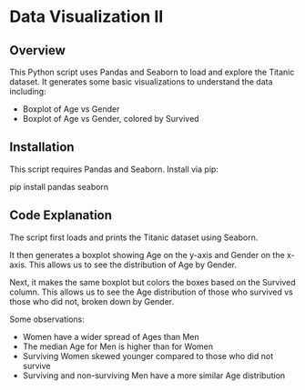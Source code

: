 # Data Visualization II

## Overview

This Python script uses Pandas and Seaborn to load and explore the Titanic dataset. It generates some basic visualizations to understand the data including:

- Boxplot of Age vs Gender
- Boxplot of Age vs Gender, colored by Survived

## Installation

This script requires Pandas and Seaborn. Install via pip:

pip install pandas seaborn

## Code Explanation

The script first loads and prints the Titanic dataset using Seaborn.

It then generates a boxplot showing Age on the y-axis and Gender on the x-axis. This allows us to see the distribution of Age by Gender.

Next, it makes the same boxplot but colors the boxes based on the Survived column. This allows us to see the Age distribution of those who survived vs those who did not, broken down by Gender.

Some observations:

- Women have a wider spread of Ages than Men
- The median Age for Men is higher than for Women
- Surviving Women skewed younger compared to those who did not survive
- Surviving and non-surviving Men have a more similar Age distribution
